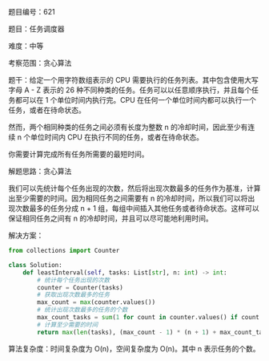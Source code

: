 题目编号：621

题目：任务调度器

难度：中等

考察范围：贪心算法

题干：给定一个用字符数组表示的 CPU 需要执行的任务列表。其中包含使用大写字母 A - Z 表示的 26 种不同种类的任务。任务可以以任意顺序执行，并且每个任务都可以在 1 个单位时间内执行完。CPU 在任何一个单位时间内都可以执行一个任务，或者在待命状态。

然而，两个相同种类的任务之间必须有长度为整数 n 的冷却时间，因此至少有连续 n 个单位时间内 CPU 在执行不同的任务，或者在待命状态。

你需要计算完成所有任务所需要的最短时间。

解题思路：贪心算法

我们可以先统计每个任务出现的次数，然后将出现次数最多的任务作为基准，计算出至少需要的时间。因为相同任务之间需要有 n 的冷却时间，所以我们可以将出现次数最多的任务分成 n + 1 组，每组中间插入其他任务或者待命状态。这样可以保证相同任务之间有 n 的冷却时间，并且可以尽可能地利用时间。

解决方案：

```python
from collections import Counter

class Solution:
    def leastInterval(self, tasks: List[str], n: int) -> int:
        # 统计每个任务出现的次数
        counter = Counter(tasks)
        # 获取出现次数最多的任务
        max_count = max(counter.values())
        # 统计出现次数最多的任务的个数
        max_count_tasks = sum(1 for count in counter.values() if count == max_count)
        # 计算至少需要的时间
        return max(len(tasks), (max_count - 1) * (n + 1) + max_count_tasks)
```

算法复杂度：时间复杂度为 O(n)，空间复杂度为 O(n)。其中 n 表示任务的个数。